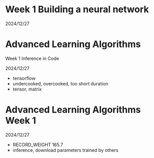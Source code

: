 # Week 1 Building a neural network

2024/12/27

# Advanced Learning Algorithms
Week 1 Inference in Code

2024/12/27

- tensorflow
- undercooked, overcooked, too short duration
- tensor, matrix

# Advanced Learning Algorithms Week 1

2024/12/27

- RECORD_WEIGHT 165.7
- inference, download parameters trained by others
